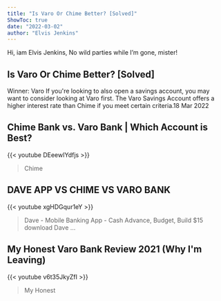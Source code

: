 ```yaml
---
title: "Is Varo Or Chime Better? [Solved]"
ShowToc: true 
date: "2022-03-02"
author: "Elvis Jenkins" 
---
```


Hi, iam Elvis Jenkins, No wild parties while I’m gone, mister!
## Is Varo Or Chime Better? [Solved]
Winner: Varo If you're looking to also open a savings account, you may want to consider looking at Varo first. The Varo Savings Account offers a higher interest rate than Chime if you meet certain criteria.18 Mar 2022

## Chime Bank vs. Varo Bank | Which Account is Best?
{{< youtube DEeewIYdfjs >}}
>Chime

## DAVE APP VS CHIME VS VARO BANK
{{< youtube xgHDGqur1eY >}}
>Dave - Mobile Banking App - Cash Advance, Budget, Build $15 download Dave ...

## My Honest Varo Bank Review 2021 (Why I'm Leaving)
{{< youtube v6t35JkyZfI >}}
>My Honest 

